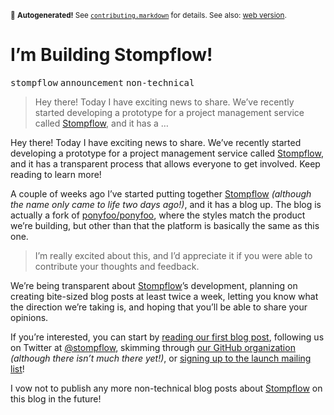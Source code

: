 <sub>&#x1F6A8; <strong>Autogenerated!</strong> See <a href="https://github.com/ponyfoo/articles/tree/noindex/contributing.markdown"><code>contributing.markdown</code></a> for details. See also: <a href="https://ponyfoo.com/articles/building-stompflow">web version</a>.</sub>

<a href="https://ponyfoo.com/articles/building-stompflow"><div></div></a>

<h1>I&#x2019;m Building Stompflow!</h1>

<p><kbd>stompflow</kbd> <kbd>announcement</kbd> <kbd>non-technical</kbd></p>

<blockquote><p>Hey there! Today I have exciting news to share. We&#x2019;ve recently started developing a prototype for a project management service called <a href="http://stompflow.com/" target="_blank">Stompflow</a>, and it has a &#x2026;</p></blockquote>

<div><p>Hey there! Today I have exciting news to share. We&#x2019;ve recently started developing a prototype for a project management service called <a href="http://stompflow.com/" target="_blank">Stompflow</a>, and it has a transparent process that allows everyone to get involved. Keep reading to learn more!</p></div>

<blockquote></blockquote>

<div><p>A couple of weeks ago I&#x2019;ve started putting together <a href="http://stompflow.com/" target="_blank">Stompflow</a> <em>(although the name only came to life two days ago!)</em>, and it has a blog up. The blog is actually a fork of <a href="https://github.com/ponyfoo/ponyfoo" target="_blank">ponyfoo/ponyfoo</a>, where the styles match the product we&#x2019;re building, but other than that the platform is basically the same as this one.</p> <blockquote> <p>I&#x2019;m really excited about this, and I&#x2019;d appreciate it if you were able to contribute your thoughts and feedback.</p> </blockquote></div>

<div><p>We&#x2019;re being transparent about <a href="http://stompflow.com/" target="_blank" aria-label="Stompflow is a hassle-free project management service">Stompflow</a>&#x2019;s development, planning on creating bite-sized blog posts at least twice a week, letting you know what the direction we&#x2019;re taking is, and hoping that you&#x2019;ll be able to share your opinions.</p> <p>If you&#x2019;re interested, you can start by <a href="http://blog.stompflow.com/articles/stompflow-begins" target="_blank" aria-label="Stompflow Begins">reading our first blog post</a>, following us on Twitter at <a href="https://twitter.com/stompflow" target="_blank" aria-label="@stompflow on Twitter">@stompflow</a>, skimming through <a href="https://github.com/stompflow" target="_blank" aria-label="stompflow on GitHub">our GitHub organization</a> <em>(although there isn&#x2019;t much there yet!)</em>, or <a href="http://stompflow.com/" target="_blank" aria-label="Stompflow is a hassle-free project management service">signing up to the launch mailing list</a>!</p> <p>I vow not to publish any more non-technical blog posts about <a href="http://stompflow.com/" target="_blank" aria-label="Stompflow is a hassle-free project management service">Stompflow</a> on this blog in the future!</p></div>
